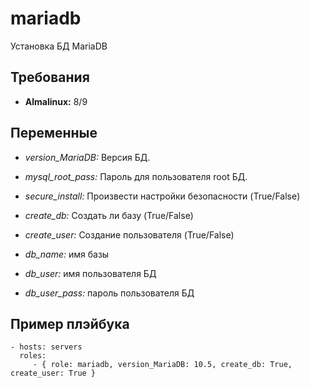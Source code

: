 mariadb
=========

Установка БД MariaDB

Требования
------------

- **Almalinux:** 8/9

Переменные
--------------

- *version_MariaDB:* Версия БД.

- *mysql_root_pass:* Пароль для пользователя root БД.

- *secure_install:* Произвести настройки безопасности (True/False)

- *create_db:* Создать ли базу (True/False)

- *create_user:* Создание пользователя (True/False)

- *db_name:* имя базы

- *db_user:* имя пользователя БД

- *db_user_pass:* пароль пользователя БД

Пример плэйбука
----------------

    - hosts: servers
      roles:
         - { role: mariadb, version_MariaDB: 10.5, create_db: True, create_user: True }

